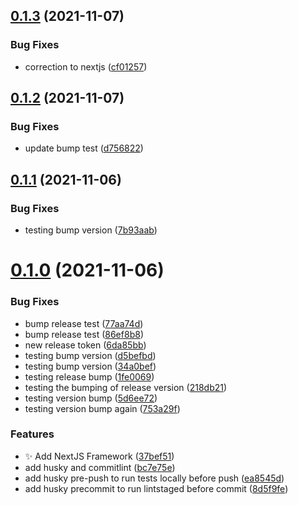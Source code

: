 ## [0.1.3](https://github.com/Mark-Shaun/frontend-nextjs/compare/v0.1.2...v0.1.3) (2021-11-07)


### Bug Fixes

* correction to nextjs ([cf01257](https://github.com/Mark-Shaun/frontend-nextjs/commit/cf01257f85780923f403fe6bc20d515c91d471b2))



## [0.1.2](https://github.com/Mark-Shaun/frontend-nextjs/compare/v0.1.1...v0.1.2) (2021-11-07)


### Bug Fixes

* update bump test ([d756822](https://github.com/Mark-Shaun/frontend-nextjs/commit/d756822b8927a7d36941bb205447e072640eb6e8))



## [0.1.1](https://github.com/Mark-Shaun/frontend-nextjs/compare/v0.1.0...v0.1.1) (2021-11-06)


### Bug Fixes

* testing bump version ([7b93aab](https://github.com/Mark-Shaun/frontend-nextjs/commit/7b93aabeb70e3476ed6c3f2167d75af7f0b429ce))



# [0.1.0](https://github.com/Mark-Shaun/frontend-nextjs/compare/bc7e75e12786c7bf25a20c000f1f6f05ed40021a...v0.1.0) (2021-11-06)


### Bug Fixes

* bump release test ([77aa74d](https://github.com/Mark-Shaun/frontend-nextjs/commit/77aa74d98ca308c699e798e1b4696b010cf659fd))
* bump release test ([86ef8b8](https://github.com/Mark-Shaun/frontend-nextjs/commit/86ef8b89da454bb5fb7fc1a1bd8738203a999a08))
* new release token ([6da85bb](https://github.com/Mark-Shaun/frontend-nextjs/commit/6da85bb3422fc1b00bcfe896aa75a112ffcd5d3b))
* testing bump version ([d5befbd](https://github.com/Mark-Shaun/frontend-nextjs/commit/d5befbdd5f45c17a76af27adb0a7f8679523f54d))
* testing bump version ([34a0bef](https://github.com/Mark-Shaun/frontend-nextjs/commit/34a0bef79c9251063b5a6cd44f816d722fdc8e71))
* testing release bump ([1fe0069](https://github.com/Mark-Shaun/frontend-nextjs/commit/1fe0069098fa5c35a5a88a463102d7391dcebaf8))
* testing the bumping of release version ([218db21](https://github.com/Mark-Shaun/frontend-nextjs/commit/218db21bdc49efee4db80937a1994a20b32e982b))
* testing version bump ([5d6ee72](https://github.com/Mark-Shaun/frontend-nextjs/commit/5d6ee7206e618f6e51775f35e28c078dc61cb229))
* testing version bump again ([753a29f](https://github.com/Mark-Shaun/frontend-nextjs/commit/753a29f569dfdb507f0427beab286ba17dd50ef0))


### Features

* :sparkles: Add NextJS Framework ([37bef51](https://github.com/Mark-Shaun/frontend-nextjs/commit/37bef514bc4560052254843fa955fbaebe21de62))
* add husky and commitlint ([bc7e75e](https://github.com/Mark-Shaun/frontend-nextjs/commit/bc7e75e12786c7bf25a20c000f1f6f05ed40021a))
* add husky pre-push to run tests locally before push ([ea8545d](https://github.com/Mark-Shaun/frontend-nextjs/commit/ea8545da57be66dc197db3b2b9b15d9a8213ab9c))
* add husky precommit to run lintstaged before commit ([8d5f9fe](https://github.com/Mark-Shaun/frontend-nextjs/commit/8d5f9feb6f1ef06965637cdc9b8f567b2a72ff49))



